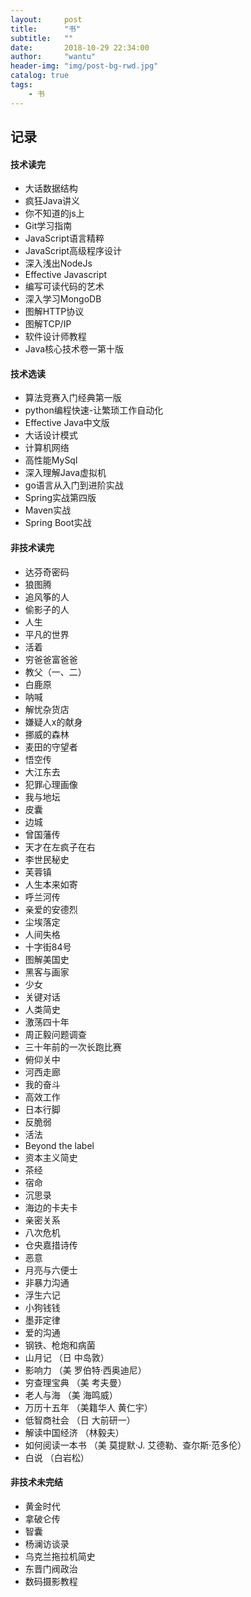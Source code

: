 ```yaml
---
layout:     post
title:      "书"
subtitle:   ""
date:       2018-10-29 22:34:00
author:     "wantu"
header-img: "img/post-bg-rwd.jpg"
catalog: true
tags:
    - 书
---
```

## 记录

#### 技术读完

* 大话数据结构
* 疯狂Java讲义
* 你不知道的js上
* Git学习指南
* JavaScript语言精粹
* JavaScript高级程序设计
* 深入浅出NodeJs
* Effective Javascript
* 编写可读代码的艺术
* 深入学习MongoDB
* 图解HTTP协议
* 图解TCP/IP
* 软件设计师教程
* Java核心技术卷一第十版

#### 技术选读

* 算法竞赛入门经典第一版
* python编程快速-让繁琐工作自动化
* Effective Java中文版
* 大话设计模式
* 计算机网络
* 高性能MySql
* 深入理解Java虚拟机
* go语言从入门到进阶实战
* Spring实战第四版
* Maven实战
* Spring Boot实战

#### 非技术读完

* 达芬奇密码
* 狼图腾
* 追风筝的人
* 偷影子的人
* 人生
* 平凡的世界
* 活着
* 穷爸爸富爸爸
* 教父（一、二）
* 白鹿原
* 呐喊
* 解忧杂货店
* 嫌疑人x的献身
* 挪威的森林
* 麦田的守望者
* 悟空传
* 大江东去
* 犯罪心理画像
* 我与地坛
* 皮囊
* 边城
* 曾国藩传
* 天才在左疯子在右
* 李世民秘史
* 芙蓉镇
* 人生本来如寄
* 呼兰河传
* 亲爱的安德烈
* 尘埃落定
* 人间失格
* 十字街84号
* 图解美国史
* 黑客与画家
* 少女
* 关键对话
* 人类简史
* 激荡四十年
* 周正毅问题调查
* 三十年前的一次长跑比赛
* 俯仰关中
* 河西走廊
* 我的奋斗
* 高效工作
* 日本行脚
* 反脆弱
* 活法
* Beyond the label
* 资本主义简史
* 茶经
* 宿命
* 沉思录
* 海边的卡夫卡
* 亲密关系
* 八次危机
* 仓央嘉措诗传
* 恶意
* 月亮与六便士
* 非暴力沟通
* 浮生六记
* 小狗钱钱
* 墨菲定律
* 爱的沟通
* 钢铁、枪炮和病菌
* 山月记 （日 中岛敦）
* 影响力 （美 罗伯特·西奥迪尼）
* 穷查理宝典 （美 考夫曼）
* 老人与海 （美 海鸣威）
* 万历十五年 （美籍华人 黄仁宇）
* 低智商社会 （日 大前研一）
* 解读中国经济 （林毅夫）
* 如何阅读一本书 （美 莫提默·J. 艾德勒、查尔斯·范多伦）
* 白说 （白岩松）

#### 非技术未完结

* 黄金时代
* 拿破仑传
* 智囊
* 杨澜访谈录
* 乌克兰拖拉机简史
* 东晋门阀政治
* 数码摄影教程
